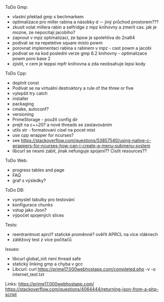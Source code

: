 
ToDo Gmp:
- vlastní překlad gmp s bechmarkem 
- optimalizace pro miller rabina a násobky d -- jiný průchod prostorem???
- zkusit volat millera rabin a selfridge z mpz knihovny a zmerit cas. jak je mozne, ze nepocitaji jacobiho?
- zapnout v mpz optimalizaci, ze bpsw je spolehliva do 2na64
- podivat se na repetetive square misto powm
- porovnat implementaci rabina s rabinem v mpz - cast powm a jacobi
- podivat se na kod posledni verze gmp 6.2 knihovny - optimalizace powm poro base 2
- zjistit, v cem je leppsi mpfr knihovna a zda neobsahuje lepsi kody

ToDo Cpp: 
- doplnit const
- Podívat se na virtuální destruktory a rule of the three or five
- vylepšit try catch
- installer
- packaging
- cmake, autoconf?
- versioning
- PrimeStorage  - použít config dir
- prejít na c++20? a nové threads se zastavováním
- utils str - formatovani cisel na pocet mist
- use cpp wrapper for ncurses? 
- see https://stackoverflow.com/questions/53857540/using-native-c-wrappers-for-ncurses-how-can-i-create-a-menu-submenu-system
- libcurl se nesmi zabit, jinak nefunguje spojeni?? Cistit resources??

ToDo Web:
- progress tables and page
- FAQ
- graf s výsledky?

ToDo DB:
- vymyslet tabulky pro testování
- konfigurace chunks
- vstup jako Json?
- výpočet spojených slices




Tests:
- reentrantnost aprcl? statické proměnné? ověřit APRCL na více vláknech
- zátěžový test z více počítačů

Issues:
- libcurl global_init není thread safe
- statický linking gmp a chyba v gcc
- Libcurl: curl https://prime17.000webhostapp.com/completed.php -v -o internet_test.txt

Links:
https://prime17.000webhostapp.com/
https://stackoverflow.com/questions/4064444/returning-json-from-a-php-script
